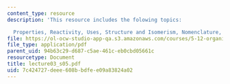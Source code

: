 ```yaml
---
content_type: resource
description: 'This resource includes the folowing topics:

  Properties, Reactivity, Uses, Structure and Isomerism, Nomenclature, and Stereochemistry.'
file: https://ol-ocw-studio-app-qa.s3.amazonaws.com/courses/5-12-organic-chemistry-i-spring-2005/7c424727deee608bbdfee09a83824a02_lecture03_s05.pdf
file_type: application/pdf
parent_uid: 94b63c29-d687-c5ae-461c-eb0cbd05661c
resourcetype: Document
title: lecture03_s05.pdf
uid: 7c424727-deee-608b-bdfe-e09a83824a02
---
```

